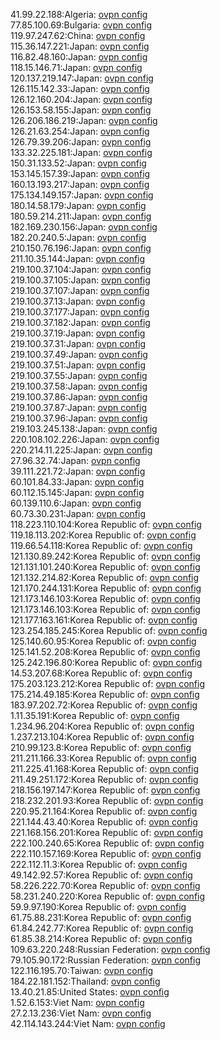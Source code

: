 41.99.22.188:Algeria: [ovpn config](vpn/41_99_22_188.ovpn)  
77.85.100.69:Bulgaria: [ovpn config](vpn/77_85_100_69.ovpn)  
119.97.247.62:China: [ovpn config](vpn/119_97_247_62.ovpn)  
115.36.147.221:Japan: [ovpn config](vpn/115_36_147_221.ovpn)  
116.82.48.160:Japan: [ovpn config](vpn/116_82_48_160.ovpn)  
118.15.146.71:Japan: [ovpn config](vpn/118_15_146_71.ovpn)  
120.137.219.147:Japan: [ovpn config](vpn/120_137_219_147.ovpn)  
126.115.142.33:Japan: [ovpn config](vpn/126_115_142_33.ovpn)  
126.12.160.204:Japan: [ovpn config](vpn/126_12_160_204.ovpn)  
126.153.58.155:Japan: [ovpn config](vpn/126_153_58_155.ovpn)  
126.206.186.219:Japan: [ovpn config](vpn/126_206_186_219.ovpn)  
126.21.63.254:Japan: [ovpn config](vpn/126_21_63_254.ovpn)  
126.79.39.206:Japan: [ovpn config](vpn/126_79_39_206.ovpn)  
133.32.225.181:Japan: [ovpn config](vpn/133_32_225_181.ovpn)  
150.31.133.52:Japan: [ovpn config](vpn/150_31_133_52.ovpn)  
153.145.157.39:Japan: [ovpn config](vpn/153_145_157_39.ovpn)  
160.13.193.217:Japan: [ovpn config](vpn/160_13_193_217.ovpn)  
175.134.149.157:Japan: [ovpn config](vpn/175_134_149_157.ovpn)  
180.14.58.179:Japan: [ovpn config](vpn/180_14_58_179.ovpn)  
180.59.214.211:Japan: [ovpn config](vpn/180_59_214_211.ovpn)  
182.169.230.156:Japan: [ovpn config](vpn/182_169_230_156.ovpn)  
182.20.240.5:Japan: [ovpn config](vpn/182_20_240_5.ovpn)  
210.150.76.196:Japan: [ovpn config](vpn/210_150_76_196.ovpn)  
211.10.35.144:Japan: [ovpn config](vpn/211_10_35_144.ovpn)  
219.100.37.104:Japan: [ovpn config](vpn/219_100_37_104.ovpn)  
219.100.37.105:Japan: [ovpn config](vpn/219_100_37_105.ovpn)  
219.100.37.107:Japan: [ovpn config](vpn/219_100_37_107.ovpn)  
219.100.37.13:Japan: [ovpn config](vpn/219_100_37_13.ovpn)  
219.100.37.177:Japan: [ovpn config](vpn/219_100_37_177.ovpn)  
219.100.37.182:Japan: [ovpn config](vpn/219_100_37_182.ovpn)  
219.100.37.19:Japan: [ovpn config](vpn/219_100_37_19.ovpn)  
219.100.37.31:Japan: [ovpn config](vpn/219_100_37_31.ovpn)  
219.100.37.49:Japan: [ovpn config](vpn/219_100_37_49.ovpn)  
219.100.37.51:Japan: [ovpn config](vpn/219_100_37_51.ovpn)  
219.100.37.55:Japan: [ovpn config](vpn/219_100_37_55.ovpn)  
219.100.37.58:Japan: [ovpn config](vpn/219_100_37_58.ovpn)  
219.100.37.86:Japan: [ovpn config](vpn/219_100_37_86.ovpn)  
219.100.37.87:Japan: [ovpn config](vpn/219_100_37_87.ovpn)  
219.100.37.96:Japan: [ovpn config](vpn/219_100_37_96.ovpn)  
219.103.245.138:Japan: [ovpn config](vpn/219_103_245_138.ovpn)  
220.108.102.226:Japan: [ovpn config](vpn/220_108_102_226.ovpn)  
220.214.11.225:Japan: [ovpn config](vpn/220_214_11_225.ovpn)  
27.96.32.74:Japan: [ovpn config](vpn/27_96_32_74.ovpn)  
39.111.221.72:Japan: [ovpn config](vpn/39_111_221_72.ovpn)  
60.101.84.33:Japan: [ovpn config](vpn/60_101_84_33.ovpn)  
60.112.15.145:Japan: [ovpn config](vpn/60_112_15_145.ovpn)  
60.139.110.6:Japan: [ovpn config](vpn/60_139_110_6.ovpn)  
60.73.30.231:Japan: [ovpn config](vpn/60_73_30_231.ovpn)  
118.223.110.104:Korea Republic of: [ovpn config](vpn/118_223_110_104.ovpn)  
119.18.113.202:Korea Republic of: [ovpn config](vpn/119_18_113_202.ovpn)  
119.66.54.118:Korea Republic of: [ovpn config](vpn/119_66_54_118.ovpn)  
121.130.89.242:Korea Republic of: [ovpn config](vpn/121_130_89_242.ovpn)  
121.131.101.240:Korea Republic of: [ovpn config](vpn/121_131_101_240.ovpn)  
121.132.214.82:Korea Republic of: [ovpn config](vpn/121_132_214_82.ovpn)  
121.170.244.131:Korea Republic of: [ovpn config](vpn/121_170_244_131.ovpn)  
121.173.146.103:Korea Republic of: [ovpn config](vpn/121_173_146_103.ovpn)  
121.173.146.103:Korea Republic of: [ovpn config](vpn/121_173_146_103.ovpn)  
121.177.163.161:Korea Republic of: [ovpn config](vpn/121_177_163_161.ovpn)  
123.254.185.245:Korea Republic of: [ovpn config](vpn/123_254_185_245.ovpn)  
125.140.60.95:Korea Republic of: [ovpn config](vpn/125_140_60_95.ovpn)  
125.141.52.208:Korea Republic of: [ovpn config](vpn/125_141_52_208.ovpn)  
125.242.196.80:Korea Republic of: [ovpn config](vpn/125_242_196_80.ovpn)  
14.53.207.68:Korea Republic of: [ovpn config](vpn/14_53_207_68.ovpn)  
175.203.123.212:Korea Republic of: [ovpn config](vpn/175_203_123_212.ovpn)  
175.214.49.185:Korea Republic of: [ovpn config](vpn/175_214_49_185.ovpn)  
183.97.202.72:Korea Republic of: [ovpn config](vpn/183_97_202_72.ovpn)  
1.11.35.191:Korea Republic of: [ovpn config](vpn/1_11_35_191.ovpn)  
1.234.96.204:Korea Republic of: [ovpn config](vpn/1_234_96_204.ovpn)  
1.237.213.104:Korea Republic of: [ovpn config](vpn/1_237_213_104.ovpn)  
210.99.123.8:Korea Republic of: [ovpn config](vpn/210_99_123_8.ovpn)  
211.211.166.33:Korea Republic of: [ovpn config](vpn/211_211_166_33.ovpn)  
211.225.41.168:Korea Republic of: [ovpn config](vpn/211_225_41_168.ovpn)  
211.49.251.172:Korea Republic of: [ovpn config](vpn/211_49_251_172.ovpn)  
218.156.197.147:Korea Republic of: [ovpn config](vpn/218_156_197_147.ovpn)  
218.232.201.93:Korea Republic of: [ovpn config](vpn/218_232_201_93.ovpn)  
220.95.21.164:Korea Republic of: [ovpn config](vpn/220_95_21_164.ovpn)  
221.144.43.40:Korea Republic of: [ovpn config](vpn/221_144_43_40.ovpn)  
221.168.156.201:Korea Republic of: [ovpn config](vpn/221_168_156_201.ovpn)  
222.100.240.65:Korea Republic of: [ovpn config](vpn/222_100_240_65.ovpn)  
222.110.157.169:Korea Republic of: [ovpn config](vpn/222_110_157_169.ovpn)  
222.112.11.3:Korea Republic of: [ovpn config](vpn/222_112_11_3.ovpn)  
49.142.92.57:Korea Republic of: [ovpn config](vpn/49_142_92_57.ovpn)  
58.226.222.70:Korea Republic of: [ovpn config](vpn/58_226_222_70.ovpn)  
58.231.240.220:Korea Republic of: [ovpn config](vpn/58_231_240_220.ovpn)  
59.9.97.190:Korea Republic of: [ovpn config](vpn/59_9_97_190.ovpn)  
61.75.88.231:Korea Republic of: [ovpn config](vpn/61_75_88_231.ovpn)  
61.84.242.77:Korea Republic of: [ovpn config](vpn/61_84_242_77.ovpn)  
61.85.38.214:Korea Republic of: [ovpn config](vpn/61_85_38_214.ovpn)  
109.63.220.248:Russian Federation: [ovpn config](vpn/109_63_220_248.ovpn)  
79.105.90.172:Russian Federation: [ovpn config](vpn/79_105_90_172.ovpn)  
122.116.195.70:Taiwan: [ovpn config](vpn/122_116_195_70.ovpn)  
184.22.181.152:Thailand: [ovpn config](vpn/184_22_181_152.ovpn)  
13.40.21.85:United States: [ovpn config](vpn/13_40_21_85.ovpn)  
1.52.6.153:Viet Nam: [ovpn config](vpn/1_52_6_153.ovpn)  
27.2.13.236:Viet Nam: [ovpn config](vpn/27_2_13_236.ovpn)  
42.114.143.244:Viet Nam: [ovpn config](vpn/42_114_143_244.ovpn)  
